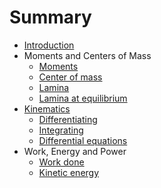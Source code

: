 # Summary

* [Introduction](README.md)
* Moments and Centers of Mass
  * [Moments](moments-and-centers-of-mass/moments.md)
  * [Center of mass](moments-and-centers-of-mass/center-of-mass.md)
  * [Lamina](moments-and-centers-of-mass/lamina.md)
  * [Lamina at equilibrium](moments-and-centers-of-mass/lamina-at-equilibrium.md)
* [Kinematics](kinemtaics.md)
  * [Differentiating](kinemtaics/differentiating.md)
  * [Integrating](kinemtaics/integrating.md)
  * [Differential equations](kinemtaics/differential-equations.md)
* Work, Energy and Power
  * [Work done](work-done.md)
  * [Kinetic energy](kinetic-energy.md)

